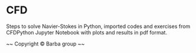 # CFD
Steps to solve Navier-Stokes in Python, imported codes and exercises from CFDPython Jupyter Notebook with plots and results in pdf format.


~~ Copyright &copy; Barba group ~~
